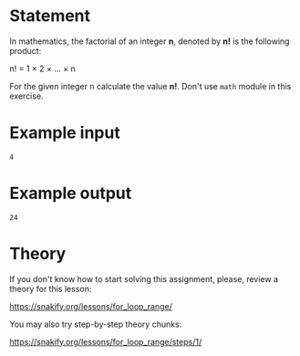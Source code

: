 # Statement

In mathematics, the factorial of an integer **n**, denoted by **n!** is the following product:

n! = 1 × 2 × … × n

For the given integer n calculate the value **n!**. Don't use `math` module in this exercise.

# Example input

```
4
```

# Example output

```
24
```

# Theory

If you don't know how to start solving this assignment, please, review a theory for this lesson:

https://snakify.org/lessons/for_loop_range/ 


You may also try step-by-step theory chunks:

https://snakify.org/lessons/for_loop_range/steps/1/